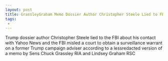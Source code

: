 ```yaml
---
layout: post
title: GrassleyGraham Memo Dossier Author Christopher Steele Lied to FBI FBI Didnt Tell FISA Court
tags:
 -
---
```

Trump dossier author Christopher Steele lied to the FBI about his contact with Yahoo News and the FBI misled a court to obtain a surveillance warrant on a former Trump campaign adviser according to a lessredacted version of a memo by Sens Chuck Grassley RIA and Lindsey Graham RSC

